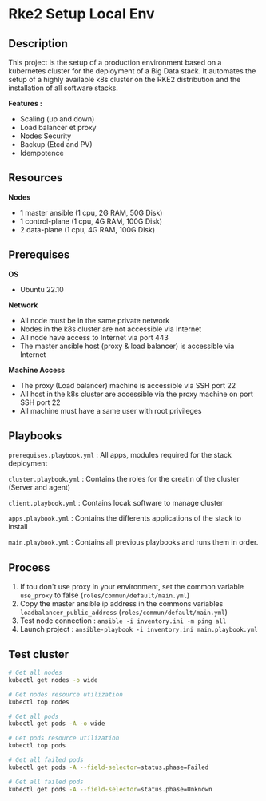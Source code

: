 # **Rke2 Setup Local Env**

## **Description**

This project is the setup of a production environment based on a kubernetes cluster for the deployment of a Big Data stack. It automates the setup of a highly available k8s cluster on the RKE2 distribution and the installation of all software stacks.

**Features :**

- Scaling (up and down)
- Load balancer et proxy
- Nodes Security
- Backup (Etcd and PV)
- Idempotence

## **Resources**

**Nodes**
  - 1 master ansible (1 cpu, 2G RAM, 50G Disk)
  - 1 control-plane (1 cpu, 4G RAM, 100G Disk)
  - 2 data-plane (1 cpu, 4G RAM, 100G Disk)

## **Prerequises**

**OS**

- Ubuntu 22.10

**Network**

- All node must be in the same private network
- Nodes in the k8s cluster are not accessible via Internet
- All node have access to Internet via port 443
- The master ansible host (proxy & load balancer) is accessible via Internet

**Machine Access**

- The proxy (Load balancer) machine is accessible via SSH port 22
- All host in the k8s cluster are accessible via the proxy machine on port SSH port 22
- All machine must have a same user with root privileges

## **Playbooks**

`prerequises.playbook.yml` : All apps, modules required for the stack deployment

`cluster.playbook.yml` : Contains the roles for the creatin of the cluster (Server and agent)

`client.playbook.yml` : Contains locak software to manage cluster

`apps.playbook.yml` : Contains the differents applications of the stack to install

`main.playbook.yml` : Contains all previous playbooks and runs them in order.

## **Process**

1. If tou don't use proxy in your environment, set the common variable `use_proxy` to false (`roles/commun/default/main.yml`)
2. Copy the master ansible ip address in the commons variables `loadbalancer_public_address` (`roles/commun/default/main.yml`)
3. Test node connection : `ansible -i inventory.ini -m ping all`
4. Launch project : `ansible-playbook -i inventory.ini main.playbook.yml`

## **Test cluster**

```bash
# Get all nodes
kubectl get nodes -o wide

# Get nodes resource utilization
kubectl top nodes

# Get all pods
kubectl get pods -A -o wide

# Get pods resource utilization
kubectl top pods

# Get all failed pods
kubectl get pods -A --field-selector=status.phase=Failed

# Get all failed pods
kubectl get pods -A --field-selector=status.phase=Unknown
```
